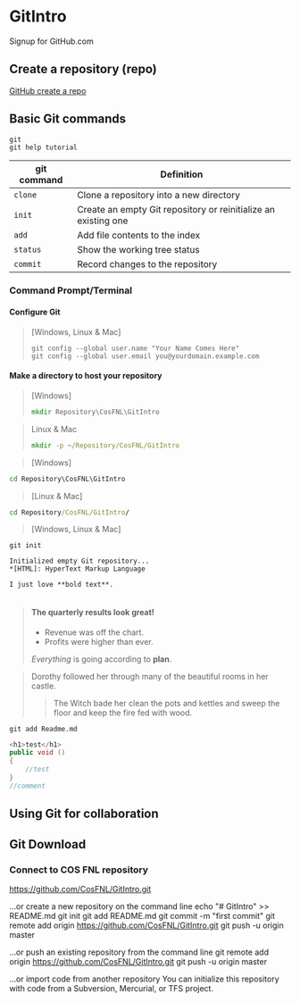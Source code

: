 # GitIntro

Signup for GitHub.com

## Create a repository (repo)
[GitHub create a repo](https://help.github.com/articles/create-a-repo/)

## Basic Git commands

```git
git
git help tutorial
```

git command | Definition
--- | ---
`clone` | Clone a repository into a new directory
`init` | Create an empty Git repository or reinitialize an existing one
`add` | Add file contents to the index
`status` | Show the working tree status
`commit` | Record changes to the repository

### Command Prompt/Terminal

#### Configure Git

> [Windows, Linux & Mac]
>```git
>git config --global user.name "Your Name Comes Here"
>git config --global user.email you@yourdomain.example.com
>```

#### Make a directory to host your repository

> [Windows]
>``` cmd
> mkdir Repository\CosFNL\GitIntro
>```
>

> Linux & Mac
>
>```cmd
>mkdir -p ~/Repository/CosFNL/GitIntro
>```

> [Windows]

```cmd
cd Repository\CosFNL\GitIntro
```

> [Linux & Mac]

```cmd
cd Repository/CosFNL/GitIntro/
```

> [Windows, Linux & Mac]

```git
git init

Initialized empty Git repository...
*[HTML]: HyperText Markup Language

I just love **bold text**.


```

> #### The quarterly results look great!
>
> - Revenue was off the chart.
> - Profits were higher than ever.
>
> *Everything* is going according to **plan**.

> Dorothy followed her through many of the beautiful rooms in her castle.
>
>> The Witch bade her clean the pots and kettles and sweep the floor and keep the fire fed with wood.

```git
git add Readme.md
```

```csharp
<h1>test</h1>
public void ()
{
    //test
}
//comment
```

## Using Git for collaboration

## Git Download

### Connect to **COS FNL** repository

https://github.com/CosFNL/GitIntro.git

…or create a new repository on the command line
echo "# GitIntro" >> README.md
git init
git add README.md
git commit -m "first commit"
git remote add origin https://github.com/CosFNL/GitIntro.git
git push -u origin master

…or push an existing repository from the command line
git remote add origin https://github.com/CosFNL/GitIntro.git
git push -u origin master

…or import code from another repository
You can initialize this repository with code from a Subversion, Mercurial, or TFS project.